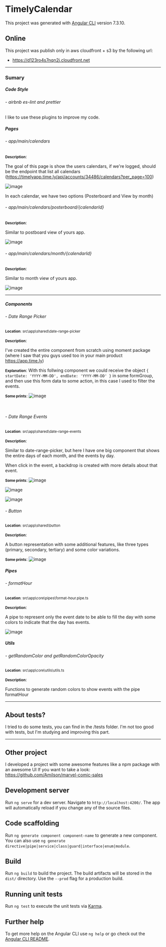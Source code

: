 # TimelyCalendar

This project was generated with [Angular CLI](https://github.com/angular/angular-cli) version 7.3.10.

## Online

This project was publish only in aws cloudfront + s3 by the following url:

- https://d123ro4s7nqn2j.cloudfront.net

---

### Sumary

##### Code Style

###### - airbnb es-lint and prettier

I like to use these plugins to improve my code.

##### Pages

###### - app/main/calendars

<small><b>Description</b></small>:

The goal of this page is show the users calendars, if we're logged, should be the endpoint that list all calendars (https://timelyapp.time.ly/api/accounts/34486/calendars?per_page=100)

![image](https://user-images.githubusercontent.com/10110065/156866904-e63707ea-0f58-4d98-8fb5-161bbef5fbf5.png)

In each calendar, we have two options (Posterboard and View by month)

###### - app/main/calendars/posterboard/{calendarId}

<small><b>Description</b></small>:

Similar to postboard view of yours app.

![image](https://user-images.githubusercontent.com/10110065/156866954-23090a26-cab0-4a01-b1ce-2ff388f688da.png)

###### - app/main/calendars/month/{calendarId}

<small><b>Description</b></small>:

Similar to month view of yours app.

![image](https://user-images.githubusercontent.com/10110065/156866969-b1972913-d042-4f54-a649-53886991283b.png)

---

##### Components

###### - Date Range Picker

<small><b>Location</b>: src\app\shared\date-range-picker</small>

<small><b>Description</b></small>:

I've created the entire component from scratch using moment package (where I saw that you guys used too in your main product https://app.time.ly)

<small><b>Explanation</b></small>:
With this follwing component we could receive the object `{ startDate: 'YYYY-MM-DD', endDate: 'YYYY-MM-DD' }` in some formGroup, and then use this form data to some action, in this case I used to filter the events.

<small><b>Some prints</b></small>:
![image](https://user-images.githubusercontent.com/10110065/156865700-e6112a2d-23fa-4f39-9884-86275c89bbb3.png)

</br>

###### - Date Range Events

<small><b>Location</b>: src\app\shared\date-range-events</small>

<small><b>Description</b></small>:

Similar to date-range-picker, but here I have one big component that shows the entire days of each month, and the events by day.

When click in the event, a backdrop is created with more details about that event.

<small><b>Some prints</b></small>:
![image](https://user-images.githubusercontent.com/10110065/156866547-25ce96dc-1cd4-4ade-827e-b6a38a0f696e.png)

![image](https://user-images.githubusercontent.com/10110065/156866571-3a32e11a-980a-4059-a3c2-c4473ed99e89.png)

![image](https://user-images.githubusercontent.com/10110065/156866616-00ee4069-2f0d-44c7-8867-ec7b6d98b5b2.png)

###### - Button

<small><b>Location</b>: src\app\shared\button</small>

<small><b>Description</b></small>:

A button representation with some additional features, like three types (primary, secondary, tertiary) and some color variations.

<small><b>Some prints</b></small>:
![image](https://user-images.githubusercontent.com/10110065/156866758-9468241f-9aa7-4e07-8fce-3946e79395d2.png)

##### Pipes

###### - formatHour

<small><b>Location</b>: src\app\core\pipes\format-hour.pipe.ts</small>

<small><b>Description</b></small>:

A pipe to represent only the event date to be able to fill the day with some colors to indicate that the day has events.

![image](https://user-images.githubusercontent.com/10110065/156866808-a7d01893-9d46-44a3-be3b-d53284653d11.png)

##### Utils

###### - getRandomColor and getRandomColorOpacity

<small><b>Location</b>: src\app\core\utils\utils.ts</small>

<small><b>Description</b></small>:

Functions to generate random colors to show events with the pipe formatHour

---

## About tests?

I tried to do some tests, you can find in the /tests folder.
I'm not too good with tests, but I'm studying and improving this part.

---

## Other project

I developed a project with some awesome features like a npm package with an awesome UI
If you want to take a look: https://github.com/Amilson/marvel-comic-sales

## Development server

Run `ng serve` for a dev server. Navigate to `http://localhost:4200/`. The app will automatically reload if you change any of the source files.

## Code scaffolding

Run `ng generate component component-name` to generate a new component. You can also use `ng generate directive|pipe|service|class|guard|interface|enum|module`.

## Build

Run `ng build` to build the project. The build artifacts will be stored in the `dist/` directory. Use the `--prod` flag for a production build.

## Running unit tests

Run `ng test` to execute the unit tests via [Karma](https://karma-runner.github.io).

## Further help

To get more help on the Angular CLI use `ng help` or go check out the [Angular CLI README](https://github.com/angular/angular-cli/blob/master/README.md).
